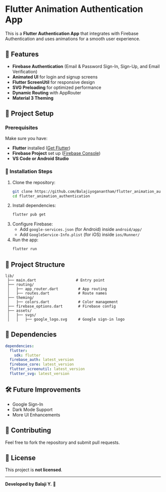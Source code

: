 # Flutter Animation Authentication App

This is a **Flutter Authentication App** that integrates with Firebase Authentication and uses animations for a smooth user experience.

## 🚀 Features
- **Firebase Authentication** (Email & Password Sign-In, Sign-Up, and Email Verification)
- **Animated UI** for login and signup screens
- **Flutter ScreenUtil** for responsive design
- **SVG Preloading** for optimized performance
- **Dynamic Routing** with AppRouter
- **Material 3 Theming**

## 📌 Project Setup
### Prerequisites
Make sure you have:
- **Flutter** installed ([Get Flutter](https://flutter.dev/docs/get-started/install))
- **Firebase Project** set up ([Firebase Console](https://console.firebase.google.com/))
- **VS Code or Android Studio**

### 🔧 Installation Steps
1. Clone the repository:
   ```sh
   git clone https://github.com/Balajiyoganantham/flutter_animation_authentication.git
   cd flutter_animation_authentication
   ```
2. Install dependencies:
   ```sh
   flutter pub get
   ```
3. Configure Firebase:
   - Add `google-services.json` (for Android) inside `android/app/`
   - Add `GoogleService-Info.plist` (for iOS) inside `ios/Runner/`
4. Run the app:
   ```sh
   flutter run
   ```

## 📂 Project Structure
```
lib/
 ├── main.dart                  # Entry point
 ├── routing/
 │   ├── app_router.dart         # App routing
 │   ├── routes.dart             # Route names
 ├── theming/
 │   ├── colors.dart             # Color management
 ├── firebase_options.dart       # Firebase config
 ├── assets/
 │   ├── svgs/
 │   │   ├── google_logo.svg     # Google sign-in logo
```

## 📜 Dependencies
```yaml
dependencies:
  flutter:
    sdk: flutter
  firebase_auth: latest_version
  firebase_core: latest_version
  flutter_screenutil: latest_version
  flutter_svg: latest_version
```

## 🛠 Future Improvements
- Google Sign-In
- Dark Mode Support
- More UI Enhancements

## 🤝 Contributing
Feel free to fork the repository and submit pull requests.

## 📃 License
This project is **not licensed**.

---
**Developed by Balaji Y.** 🚀

